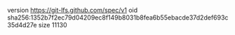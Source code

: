 version https://git-lfs.github.com/spec/v1
oid sha256:1352b7f2ec79d04209ec8f149b8031b8fea6b55ebacde37d2def693c35d4d27e
size 11130
